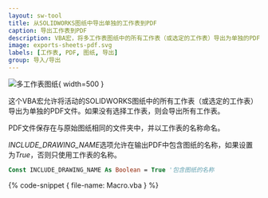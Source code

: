 ```yaml
---
layout: sw-tool
title: 从SOLIDWORKS图纸中导出单独的工作表到PDF
caption: 导出工作表到PDF
description: VBA宏，将多工作表图纸中的所有工作表（或选定的工作表）导出为单独的PDF文件
image: exports-sheets-pdf.svg
labels: [工作表, PDF, 图纸, 导出]
group: 导入/导出
---
```

![多工作表图纸](drawing-multi-sheets.png){ width=500 }

这个VBA宏允许将活动的SOLIDWORKS图纸中的所有工作表（或选定的工作表）导出为单独的PDF文件。如果没有选择工作表，则会导出所有工作表。

PDF文件保存在与原始图纸相同的文件夹中，并以工作表的名称命名。

*INCLUDE_DRAWING_NAME*选项允许在输出PDF中包含图纸的名称，如果设置为*True*，否则只使用工作表的名称。

~~~ vb jagged-bottom
Const INCLUDE_DRAWING_NAME As Boolean = True '包含图纸的名称
~~~

{% code-snippet { file-name: Macro.vba } %}